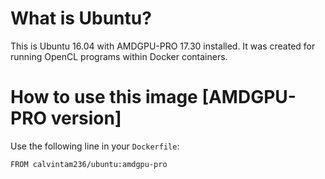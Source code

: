 # What is Ubuntu?

This is Ubuntu 16.04 with AMDGPU-PRO 17.30 installed. It was created for running OpenCL programs within Docker containers.

# How to use this image [AMDGPU-PRO version]

Use the following line in your `Dockerfile`:
```
FROM calvintam236/ubuntu:amdgpu-pro
```
